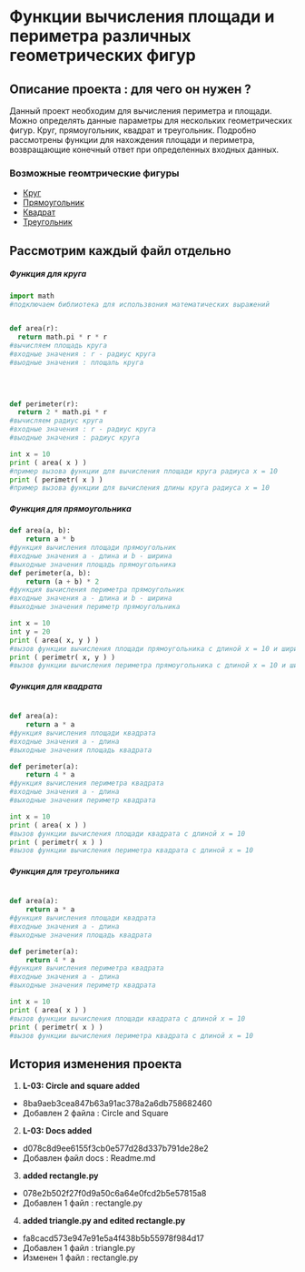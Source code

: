 # **Функции вычисления площади и периметра различных геометрических фигур**
## **Описание проекта : для чего он нужен ?**
 Данный проект необходим для вычисления периметра и площади. Можно определять данные параметры для нескольких геометрических фигур. Круг, прямоугольник, квадрат и треугольник. Подробно рассмотрены функции для нахождения площади и периметра, возвращающие конечный ответ при определенных входных данных.
### **Возможные геомтрические фигуры**
- [Круг](https://github.com/hizu77/geometric_lib/blob/main/circle.py)
- [Прямоугольник](https://github.com/hizu77/geometric_lib/blob/main/rectangle.py)
- [Квадрат](https://github.com/hizu77/geometric_lib/blob/main/square.py)
- [Треугольник](https://github.com/hizu77/geometric_lib/blob/main/triangle.py)
## Рассмотрим каждый файл отдельно
##### Функция для круга
  ```python
  import math
  #подключаем библиотека для использвония математических выражений


  def area(r):
    return math.pi * r * r  
  #вычисляем площадь круга
  #входные значения : r - радиус круга
  #выодные значения : площаль круга
	 
				


  def perimeter(r):
    return 2 * math.pi * r
  #вычисляем радиус круга
  #входные значения : r - радиус круга
  #выодные значения : радиус круга

  int x = 10
  print ( area( x ) )
  #пример вызова функции для вычисления площади круга радиуса x = 10
  print ( perimetr( x ) )
  #пример вызова функции для вычисления длины круга радиуса x = 10
  ```
##### Функция для прямоугольника
```python
def area(a, b): 
    return a * b 
#функция вычисления площади прямоугольник
#входные значения a - длина и b - ширина
#выходные значения площадь прямоугольника
def perimeter(a, b): 
    return (a + b) * 2
#функция вычисления периметра прямоугольник
#входные значения a - длина и b - ширина
#выходные значения периметр прямоугольника

int x = 10
int y = 20
print ( area( x, y ) )
#вызов функции вычисления площади прямоугольника с длиной x = 10 и шириной y = 20
print ( perimetr( x, y ) )
#вызов функции вычисления периметра прямоугольника с длиной x = 10 и шириной y = 20
```
##### Функция для квадрата
```python

def area(a):
    return a * a
#функция вычисления площади квадрата
#входные значения a - длина
#выходные значения площадь квадрата

def perimeter(a):
    return 4 * a
#функция вычисления периметра квадрата
#входные значения a - длина
#выходные значения периметр квадрата

int x = 10
print ( area( x ) )
#вызов функции вычисления площади квадрата с длиной x = 10
print ( perimetr( x ) )
#вызов функции вычисления периметра квадрата с длиной x = 10
```
##### Функция для треугольника
```python

def area(a):
    return a * a
#функция вычисления площади квадрата
#входные значения a - длина
#выходные значения площадь квадрата

def perimeter(a):
    return 4 * a
#функция вычисления периметра квадрата
#входные значения a - длина
#выходные значения периметр квадрата

int x = 10
print ( area( x ) )
#вызов функции вычисления площади квадрата с длиной x = 10
print ( perimetr( x ) )
#вызов функции вычисления периметра квадрата с длиной x = 10
```
## История изменения проекта
1. **L-03: Circle and square added**
- 8ba9aeb3cea847b63a91ac378a2a6db758682460
- Добавлен 2 файла : Circle and Square
2. **L-03: Docs added**
- d078c8d9ee6155f3cb0e577d28d337b791de28e2
- Добавлен файл docs : Readme.md
3. **added rectangle.py**
- 078e2b502f27f0d9a50c6a64e0fcd2b5e57815a8
- Добавлен 1 файл : rectangle.py
4. **added triangle.py and edited rectangle.py**
- fa8cacd573e947e91e5a4f438b5b55978f984d17
- Добавлен 1 файл : triangle.py
- Изменен 1 файл : rectangle.py
